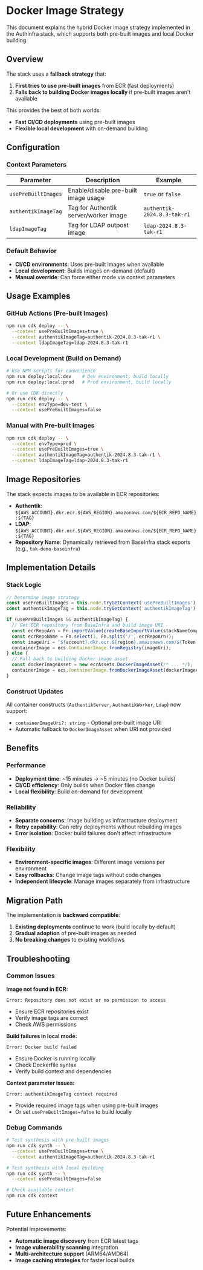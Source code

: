 # Docker Image Strategy

This document explains the hybrid Docker image strategy implemented in the AuthInfra stack, which supports both pre-built images and local Docker building.

## Overview

The stack uses a **fallback strategy** that:
1. **First tries to use pre-built images** from ECR (fast deployments)
2. **Falls back to building Docker images locally** if pre-built images aren't available

This provides the best of both worlds:
- **Fast CI/CD deployments** using pre-built images
- **Flexible local development** with on-demand building

## Configuration

### Context Parameters

| Parameter | Description | Example |
|-----------|-------------|---------|
| `usePreBuiltImages` | Enable/disable pre-built image usage | `true` or `false` |
| `authentikImageTag` | Tag for Authentik server/worker image | `authentik-2024.8.3-tak-r1` |
| `ldapImageTag` | Tag for LDAP outpost image | `ldap-2024.8.3-tak-r1` |

### Default Behavior

- **CI/CD environments**: Uses pre-built images when available
- **Local development**: Builds images on-demand (default)
- **Manual override**: Can force either mode via context parameters

## Usage Examples

### GitHub Actions (Pre-built Images)
```bash
npm run cdk deploy -- \
  --context usePreBuiltImages=true \
  --context authentikImageTag=authentik-2024.8.3-tak-r1 \
  --context ldapImageTag=ldap-2024.8.3-tak-r1
```

### Local Development (Build on Demand)
```bash
# Use NPM scripts for convenience
npm run deploy:local:dev    # Dev environment, build locally
npm run deploy:local:prod   # Prod environment, build locally

# Or use CDK directly
npm run cdk deploy -- \
  --context envType=dev-test \
  --context usePreBuiltImages=false
```

### Manual with Pre-built Images
```bash
npm run cdk deploy -- \
  --context envType=prod \
  --context usePreBuiltImages=true \
  --context authentikImageTag=authentik-2024.8.3-tak-r1 \
  --context ldapImageTag=ldap-2024.8.3-tak-r1
```

## Image Repositories

The stack expects images to be available in ECR repositories:

- **Authentik**: `${AWS_ACCOUNT}.dkr.ecr.${AWS_REGION}.amazonaws.com/${ECR_REPO_NAME}:${TAG}`
- **LDAP**: `${AWS_ACCOUNT}.dkr.ecr.${AWS_REGION}.amazonaws.com/${ECR_REPO_NAME}:${TAG}`
- **Repository Name**: Dynamically retrieved from BaseInfra stack exports (e.g., `tak-demo-baseinfra`)

## Implementation Details

### Stack Logic
```typescript
// Determine image strategy
const usePreBuiltImages = this.node.tryGetContext('usePreBuiltImages') ?? false;
const authentikImageTag = this.node.tryGetContext('authentikImageTag');

if (usePreBuiltImages && authentikImageTag) {
  // Get ECR repository from BaseInfra and build image URI
  const ecrRepoArn = Fn.importValue(createBaseImportValue(stackNameComponent, BASE_EXPORT_NAMES.ECR_REPO));
  const ecrRepoName = Fn.select(1, Fn.split('/', ecrRepoArn));
  const imageUri = `${account}.dkr.ecr.${region}.amazonaws.com/${Token.asString(ecrRepoName)}:${authentikImageTag}`;
  containerImage = ecs.ContainerImage.fromRegistry(imageUri);
} else {
  // Fall back to building Docker image asset
  const dockerImageAsset = new ecrAssets.DockerImageAsset(/* ... */);
  containerImage = ecs.ContainerImage.fromDockerImageAsset(dockerImageAsset);
}
```

### Construct Updates
All container constructs (`AuthentikServer`, `AuthentikWorker`, `Ldap`) now support:
- `containerImageUri?: string` - Optional pre-built image URI
- Automatic fallback to `DockerImageAsset` when URI not provided

## Benefits

### Performance
- **Deployment time**: ~15 minutes → ~5 minutes (no Docker builds)
- **CI/CD efficiency**: Only builds when Docker files change
- **Local flexibility**: Build on-demand for development

### Reliability
- **Separate concerns**: Image building vs infrastructure deployment
- **Retry capability**: Can retry deployments without rebuilding images
- **Error isolation**: Docker build failures don't affect infrastructure

### Flexibility
- **Environment-specific images**: Different image versions per environment
- **Easy rollbacks**: Change image tags without code changes
- **Independent lifecycle**: Manage images separately from infrastructure

## Migration Path

The implementation is **backward compatible**:

1. **Existing deployments** continue to work (build locally by default)
2. **Gradual adoption** of pre-built images as needed
3. **No breaking changes** to existing workflows

## Troubleshooting

### Common Issues

**Image not found in ECR:**
```
Error: Repository does not exist or no permission to access
```
- Ensure ECR repositories exist
- Verify image tags are correct
- Check AWS permissions

**Build failures in local mode:**
```
Error: Docker build failed
```
- Ensure Docker is running locally
- Check Dockerfile syntax
- Verify build context and dependencies

**Context parameter issues:**
```
Error: authentikImageTag context required
```
- Provide required image tags when using pre-built images
- Or set `usePreBuiltImages=false` to build locally

### Debug Commands

```bash
# Test synthesis with pre-built images
npm run cdk synth -- \
  --context usePreBuiltImages=true \
  --context authentikImageTag=authentik-2024.8.3-tak-r1

# Test synthesis with local building
npm run cdk synth -- \
  --context usePreBuiltImages=false

# Check available context
npm run cdk context
```

## Future Enhancements

Potential improvements:
- **Automatic image discovery** from ECR latest tags
- **Image vulnerability scanning** integration
- **Multi-architecture support** (ARM64/AMD64)
- **Image caching strategies** for faster local builds